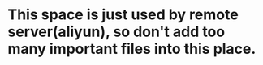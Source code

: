 # This space is just used by remote server(aliyun), so don't add too many important files into this place.